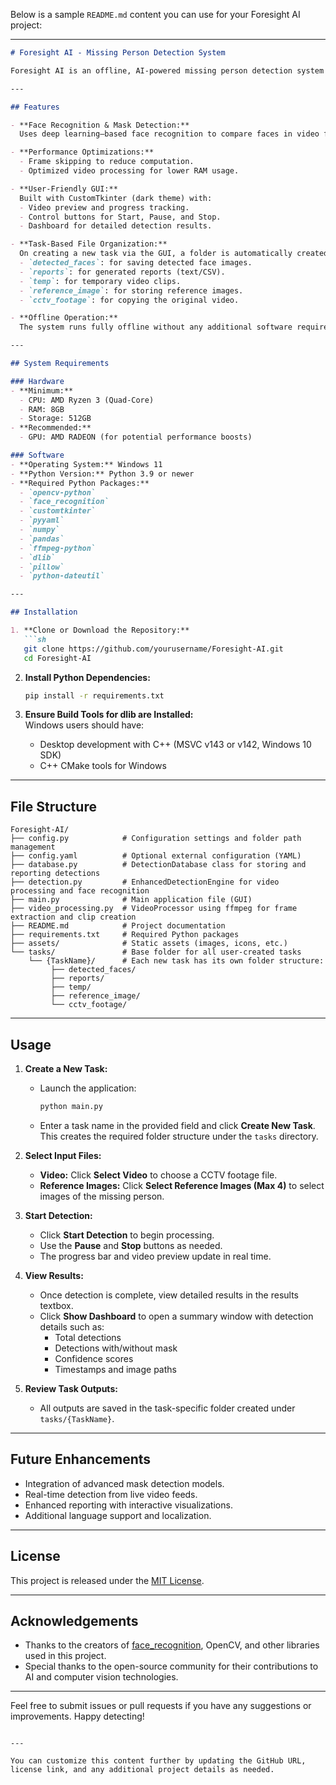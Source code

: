 Below is a sample `README.md` content you can use for your Foresight AI project:

---

```markdown
# Foresight AI - Missing Person Detection System

Foresight AI is an offline, AI-powered missing person detection system that leverages advanced face recognition and mask detection algorithms to analyze CCTV footage. It is optimized for modest hardware, such as the ASUS VivoBook Go 15 (AMD Ryzen 3 5300U, 8GB RAM), and built using Python with libraries like OpenCV, face_recognition, and CustomTkinter.

---

## Features

- **Face Recognition & Mask Detection:**  
  Uses deep learning–based face recognition to compare faces in video footage with provided reference images, and applies a heuristic to detect mask usage.

- **Performance Optimizations:**  
  - Frame skipping to reduce computation.  
  - Optimized video processing for lower RAM usage.  

- **User-Friendly GUI:**  
  Built with CustomTkinter (dark theme) with:
  - Video preview and progress tracking.
  - Control buttons for Start, Pause, and Stop.
  - Dashboard for detailed detection results.

- **Task-Based File Organization:**  
  On creating a new task via the GUI, a folder is automatically created (under a common `tasks` folder) with subdirectories:
  - `detected_faces`: for saving detected face images.
  - `reports`: for generated reports (text/CSV).
  - `temp`: for temporary video clips.
  - `reference_image`: for storing reference images.
  - `cctv_footage`: for copying the original video.

- **Offline Operation:**  
  The system runs fully offline without any additional software requirements.

---

## System Requirements

### Hardware
- **Minimum:**  
  - CPU: AMD Ryzen 3 (Quad-Core)  
  - RAM: 8GB  
  - Storage: 512GB  
- **Recommended:**  
  - GPU: AMD RADEON (for potential performance boosts)

### Software
- **Operating System:** Windows 11  
- **Python Version:** Python 3.9 or newer  
- **Required Python Packages:**  
  - `opencv-python`
  - `face_recognition`
  - `customtkinter`
  - `pyyaml`
  - `numpy`
  - `pandas`
  - `ffmpeg-python`
  - `dlib`
  - `pillow`
  - `python-dateutil`

---

## Installation

1. **Clone or Download the Repository:**
   ```sh
   git clone https://github.com/yourusername/Foresight-AI.git
   cd Foresight-AI
   ```

2. **Install Python Dependencies:**
   ```sh
   pip install -r requirements.txt
   ```

3. **Ensure Build Tools for dlib are Installed:**  
   Windows users should have:
   - Desktop development with C++ (MSVC v143 or v142, Windows 10 SDK)
   - C++ CMake tools for Windows

---

## File Structure

```
Foresight-AI/
├── config.py            # Configuration settings and folder path management
├── config.yaml          # Optional external configuration (YAML)
├── database.py          # DetectionDatabase class for storing and reporting detections
├── detection.py         # EnhancedDetectionEngine for video processing and face recognition
├── main.py              # Main application file (GUI)
├── video_processing.py  # VideoProcessor using ffmpeg for frame extraction and clip creation
├── README.md            # Project documentation
├── requirements.txt     # Required Python packages
├── assets/              # Static assets (images, icons, etc.)
└── tasks/               # Base folder for all user-created tasks
    └── {TaskName}/      # Each new task has its own folder structure:
         ├── detected_faces/
         ├── reports/
         ├── temp/
         ├── reference_image/
         └── cctv_footage/
```

---

## Usage

1. **Create a New Task:**
   - Launch the application:
     ```sh
     python main.py
     ```
   - Enter a task name in the provided field and click **Create New Task**.  
     This creates the required folder structure under the `tasks` directory.

2. **Select Input Files:**
   - **Video:** Click **Select Video** to choose a CCTV footage file.
   - **Reference Images:** Click **Select Reference Images (Max 4)** to select images of the missing person.

3. **Start Detection:**
   - Click **Start Detection** to begin processing.  
   - Use the **Pause** and **Stop** buttons as needed.
   - The progress bar and video preview update in real time.

4. **View Results:**
   - Once detection is complete, view detailed results in the results textbox.
   - Click **Show Dashboard** to open a summary window with detection details such as:
     - Total detections
     - Detections with/without mask
     - Confidence scores
     - Timestamps and image paths

5. **Review Task Outputs:**
   - All outputs are saved in the task-specific folder created under `tasks/{TaskName}`.

---

## Future Enhancements

- Integration of advanced mask detection models.
- Real-time detection from live video feeds.
- Enhanced reporting with interactive visualizations.
- Additional language support and localization.

---

## License

This project is released under the [MIT License](LICENSE).

---

## Acknowledgements

- Thanks to the creators of [face_recognition](https://github.com/ageitgey/face_recognition), OpenCV, and other libraries used in this project.
- Special thanks to the open-source community for their contributions to AI and computer vision technologies.

---

Feel free to submit issues or pull requests if you have any suggestions or improvements. Happy detecting!
```

---

You can customize this content further by updating the GitHub URL, license link, and any additional project details as needed.